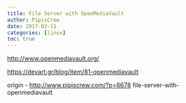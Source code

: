 ```yaml
---
title: File Server with OpenMediaVault
author: PipisCrew
date: 2017-02-11
categories: [linux]
toc: true
---
```


http://www.openmediavault.org/

https://devart.gr/blog/item/81-openmediavault

origin - http://www.pipiscrew.com/?p=6678 file-server-with-openmediavault